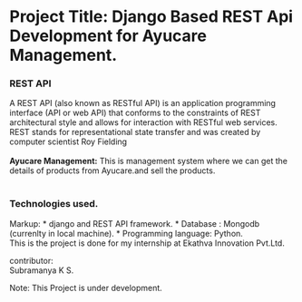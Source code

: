 # Project Title: Django Based REST Api Development for Ayucare Management.

### REST API
A REST API (also known as RESTful API) is an application programming interface (API or web API) that conforms to the constraints of REST architectural style and allows for interaction with RESTful web services. REST stands for representational state transfer and was created by computer scientist Roy Fielding<br><br>
<b>Ayucare Management:</b> This is management system where we can get the details of products from Ayucare.and sell the products.<br><br>

### Technologies used.
Markup: * django and REST API framework.
        * Database : Mongodb (currenlty in local machine).
        * Programming language: Python.
        <br>
This is the project is done for my internship at Ekathva Innovation Pvt.Ltd.<br>

contributor:<br>
Subramanya K S.<br>

Note: This Project is under development. <br>
